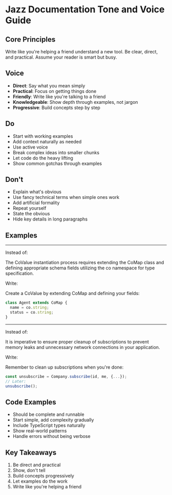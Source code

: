 # Jazz Documentation Tone and Voice Guide

## Core Principles

Write like you're helping a friend understand a new tool. Be clear, direct, and practical. Assume your reader is smart but busy.

## Voice

- **Direct**: Say what you mean simply
- **Practical**: Focus on getting things done
- **Friendly**: Write like you're talking to a friend
- **Knowledgeable**: Show depth through examples, not jargon
- **Progressive**: Build concepts step by step

## Do

- Start with working examples
- Add context naturally as needed
- Use active voice
- Break complex ideas into smaller chunks
- Let code do the heavy lifting
- Show common gotchas through examples

## Don't

- Explain what's obvious
- Use fancy technical terms when simple ones work
- Add artificial formality
- Repeat yourself
- State the obvious
- Hide key details in long paragraphs

## Examples

---

Instead of:

The CoValue instantiation process requires extending the CoMap class and defining appropriate schema fields utilizing the co namespace for type specification.

Write:

Create a CoValue by extending CoMap and defining your fields:

```ts
class Agent extends CoMap {
  name = co.string;
  status = co.string;
}
```

---

Instead of:

It is imperative to ensure proper cleanup of subscriptions to prevent memory leaks and unnecessary network connections in your application.

Write:

Remember to clean up subscriptions when you're done:

```ts
const unsubscribe = Company.subscribe(id, me, {...});
// Later:
unsubscribe();
```

## Code Examples

- Should be complete and runnable
- Start simple, add complexity gradually
- Include TypeScript types naturally
- Show real-world patterns
- Handle errors without being verbose

## Key Takeaways

1. Be direct and practical
2. Show, don't tell
3. Build concepts progressively
4. Let examples do the work
5. Write like you're helping a friend
